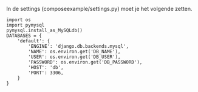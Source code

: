 In de settings (composeexample/settings.py) moet je het volgende zetten.

```
import os
import pymysql
pymysql.install_as_MySQLdb()
DATABASES = {
    'default': {
        'ENGINE': 'django.db.backends.mysql',
        'NAME': os.environ.get('DB_NAME'),
        'USER': os.environ.get('DB_USER'),
        'PASSWORD': os.environ.get('DB_PASSWORD'),
        'HOST': 'db',
        'PORT': 3306,
    }    
}

```
